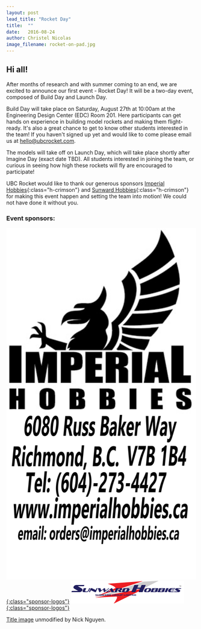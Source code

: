 ```yaml
---
layout: post
lead_title: "Rocket Day"
title:  ""
date:   2016-08-24
author:	Christel Nicolas
image_filename:	rocket-on-pad.jpg
---
```


Hi all!
-------

After months of research and with summer coming to an end, we are excited to announce our first event - Rocket Day! It will be a two-day event, composed of Build Day and Launch Day. 

Build Day will take place on Saturday, August 27th at 10:00am at the Engineering Design Center (EDC) Room 201. Here participants can get hands on experience in building model rockets and making them flight-ready. It's also a great chance to get to know other students interested in the team! If you haven't signed up yet and would like to come please email us at [hello@ubcrocket.com][email].

The models will take off on Launch Day, which will take place shortly after Imagine Day (exact date TBD). All students interested in joining the team, or curious in seeing how high these rockets will fly are encouraged to participate!
 
UBC Rocket would like to thank our generous sponsors [Imperial Hobbies][imperial]{:class="h-crimson"} and [Sunward Hobbies][sunward]{:class="h-crimson"} for making this event happen and setting the team into motion! We could not have done it without you.

<h3>Event sponsors:</h3>


<a href="http://www.imperialhobbies.ca/">![Imperial Hobbies logo](/images/blog/imperial.jpg){:class="sponsor-logos"}</a>
<a href="http://www.sunwardhobbies.ca/">![Sunward Hobbies logo](/images/blog/sunward.png){:class="sponsor-logos"}</a>

<span class="small">[Title image][title-image] unmodified by Nick Nguyen.</span>


[email]:  			mailto:hello@ubcrocket.com
[imperial]: 		http://www.imperialhobbies.ca/
[sunward]: 			http://www.sunwardhobbies.ca/
[title-image]:	https://www.flickr.com/photos/osunick/3126963605/in/photolist-5LjvkB-3jgAPm-6LmM7o-uhu5aQ-iw5dU-iw5gM-6BJjMA-hS3Tg-4YjjvY-kanTr-kanUP-jwpFH-5RV54-6kvtdc-9Wk2qT-cNcL7u-cVC13h-f54NzP-6FRf-2Cq2d-FR1JP-6mNHcj-cVC1a7-9Xp1fH-bYk2Dj-5fy1Y8-4Mx2rz-aNk2Bc-2CP9-cUfCfJ-DmnAU-9fF33u-kanWe-9RL7m-bjYz34-Hxvkm-6LmM87-bjYy5T-4aC8y-4yGPZR-6BEbxT-4yGQeK-auMdhP-obs73m-4NTv5z-bPyGNB-dEphto-auMcux-4ZeEe4-9RKS6